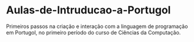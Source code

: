 # Aulas-de-Intruducao-a-Portugol
Primeiros passos na criação e interação com a linguagem de programação em Portugol, no primeiro período do curso de Ciências da Computação.
